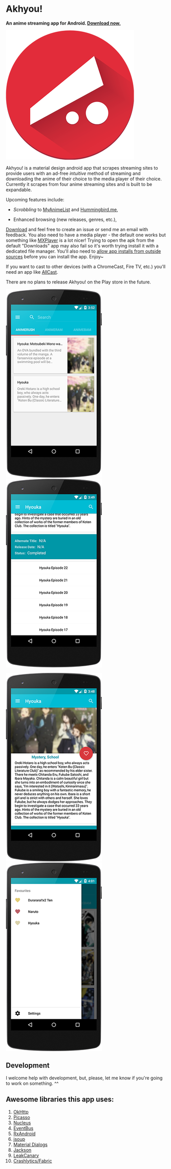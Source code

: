 # Akhyou!  
**An anime streaming app for Android. [Download now.](https://github.com/dulleh/akhyou/blob/master/akhyou-latest.apk?raw=true)**

![Akhyou! Logo Large](/AKHYOU-FINAL-LOGO-SMALL.png "AKHYOU!")

Akhyou! is a material design android app that scrapes streaming sites to provide users with an ad-free *intuitive* method of streaming and downloading the anime of their choice to the media player of their choice. Currently it scrapes from four anime streaming sites and is built to be expandable. 

Upcoming features include:

- *Scrobbling* to [MyAnimeList](http://myanimelist.net/) and [Hummingbird.me](https://hummingbird.me/),

- Enhanced browsing (new releases, genres, etc.),

[Download](https://github.com/dulleh/akhyou/blob/master/akhyou-latest.apk?raw=true) and feel free to create an issue or send me an email with feedback. You also need to have a media player - the default one works but something like [MXPlayer](https://play.google.com/store/apps/details?id=com.mxtech.videoplayer.ad&hl=en_GB) is a lot nicer! Trying to open the apk from the default "Downloads" app may also fail so it's worth trying install it with a dedicated file manager. You'll also need to [allow app installs from outside sources](http://www.androidcentral.com/allow-app-installs-unknown-sources) before you can install the app.  Enjoy~

If you want to cast to other devices (with a ChromeCast, Fire TV, etc.) you'll need an app like [AllCast](https://play.google.com/store/apps/details?id=com.koushikdutta.cast).

There are no plans to release Akhyou! on the Play store in the future.

![Akhyou! Search Showcase](/captures/showcase_search_small.png "AKHYOU!") ![Akhyou! Episodes Showcase](/captures/showcase_episodes_small.png "AKHYOU!")  

![Akhyou! Anime Showcase](/captures/showcase_anime_small.png "AKHYOU!") ![Akhyou! Favourites Showcase](/captures/showcase_favourites_small.png "AKHYOU!")

## Development  

I welcome help with development, but, please, let me know if you're going to work on something. ^^  

## Awesome libraries this app uses:  

1. [OkHttp](http://square.github.io/okhttp/)  
2. [Picasso](http://square.github.io/picasso/)  
3. [Nucleus](https://github.com/konmik/nucleus)  
4. [EventBus](https://github.com/greenrobot/EventBus)  
5. [RxAndroid](https://github.com/ReactiveX/RxAndroid)  
6. [jsoup](http://jsoup.org/)  
7. [Material Dialogs](https://github.com/afollestad/material-dialogs)  
8. [Jackson](https://github.com/FasterXML/jackson)  
9. [LeakCanary](https://github.com/square/leakcanary)  
10. [Crashlytics/Fabric](http://try.crashlytics.com/sdk-android/)  
